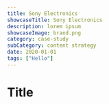 ```yaml
---
title: Sony Electronics
showcaseTitle: Sony Electronics
description: lorem ipsum
showcaseImage: brand.png
category: case-study
subCategory: content strategy
date: 2020-01-01
tags: ["Hello"]
---
```


# Title

